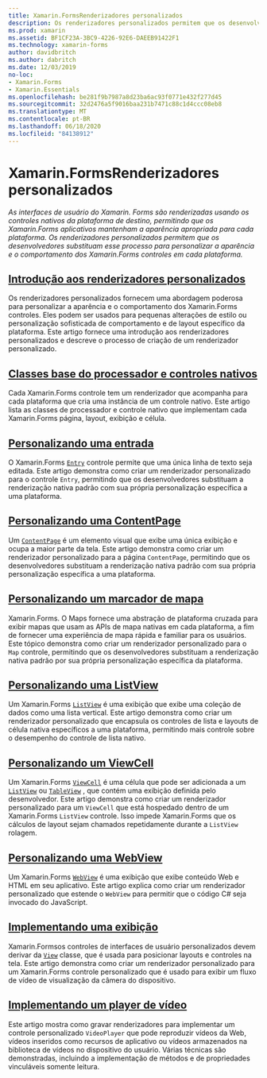 ```yaml
---
title: Xamarin.FormsRenderizadores personalizados
description: Os renderizadores personalizados permitem que os desenvolvedores substituam a renderização dos controles nativos em cada plataforma, para personalizar a aparência e o comportamento dos Xamarin.Forms controles.
ms.prod: xamarin
ms.assetid: BF1CF23A-3BC9-4226-92E6-DAEEB91422F1
ms.technology: xamarin-forms
author: davidbritch
ms.author: dabritch
ms.date: 12/03/2019
no-loc:
- Xamarin.Forms
- Xamarin.Essentials
ms.openlocfilehash: be281f9b7987a8d23ba6ac93f0771e432f277d45
ms.sourcegitcommit: 32d2476a5f9016baa231b7471c88c1d4ccc08eb8
ms.translationtype: MT
ms.contentlocale: pt-BR
ms.lasthandoff: 06/18/2020
ms.locfileid: "84138912"
---
```

# <a name="xamarinforms-custom-renderers"></a>Xamarin.FormsRenderizadores personalizados

_As interfaces de usuário do Xamarin. Forms são renderizadas usando os controles nativos da plataforma de destino, permitindo que os Xamarin.Forms aplicativos mantenham a aparência apropriada para cada plataforma. Os renderizadores personalizados permitem que os desenvolvedores substituam esse processo para personalizar a aparência e o comportamento dos Xamarin.Forms controles em cada plataforma._

## <a name="introduction-to-custom-renderers"></a>[Introdução aos renderizadores personalizados](introduction.md)

Os renderizadores personalizados fornecem uma abordagem poderosa para personalizar a aparência e o comportamento dos Xamarin.Forms controles. Eles podem ser usados para pequenas alterações de estilo ou personalização sofisticada de comportamento e de layout específico da plataforma. Este artigo fornece uma introdução aos renderizadores personalizados e descreve o processo de criação de um renderizador personalizado.

## <a name="renderer-base-classes-and-native-controls"></a>[Classes base do processador e controles nativos](renderers.md)

Cada Xamarin.Forms controle tem um renderizador que acompanha para cada plataforma que cria uma instância de um controle nativo. Este artigo lista as classes de processador e controle nativo que implementam cada Xamarin.Forms página, layout, exibição e célula.

## <a name="customizing-an-entry"></a>[Personalizando uma entrada](entry.md)

O Xamarin.Forms [`Entry`](xref:Xamarin.Forms.Entry) controle permite que uma única linha de texto seja editada. Este artigo demonstra como criar um renderizador personalizado para o controle `Entry`, permitindo que os desenvolvedores substituam a renderização nativa padrão com sua própria personalização específica a uma plataforma.

## <a name="customizing-a-contentpage"></a>[Personalizando uma ContentPage](contentpage.md)

Um [`ContentPage`](xref:Xamarin.Forms.ContentPage) é um elemento visual que exibe uma única exibição e ocupa a maior parte da tela. Este artigo demonstra como criar um renderizador personalizado para a página `ContentPage`, permitindo que os desenvolvedores substituam a renderização nativa padrão com sua própria personalização específica a uma plataforma.

## <a name="customizing-a-map-pin"></a>[Personalizando um marcador de mapa](map-pin.md)

Xamarin.Forms. O Maps fornece uma abstração de plataforma cruzada para exibir mapas que usam as APIs de mapa nativas em cada plataforma, a fim de fornecer uma experiência de mapa rápida e familiar para os usuários. Este tópico demonstra como criar um renderizador personalizado para o `Map` controle, permitindo que os desenvolvedores substituam a renderização nativa padrão por sua própria personalização específica da plataforma.

## <a name="customizing-a-listview"></a>[Personalizando uma ListView](listview.md)

Um Xamarin.Forms [`ListView`](xref:Xamarin.Forms.ListView) é uma exibição que exibe uma coleção de dados como uma lista vertical. Este artigo demonstra como criar um renderizador personalizado que encapsula os controles de lista e layouts de célula nativa específicos a uma plataforma, permitindo mais controle sobre o desempenho do controle de lista nativo.

## <a name="customizing-a-viewcell"></a>[Personalizando um ViewCell](viewcell.md)

Um Xamarin.Forms [`ViewCell`](xref:Xamarin.Forms.ViewCell) é uma célula que pode ser adicionada a um [`ListView`](xref:Xamarin.Forms.ListView) ou [`TableView`](xref:Xamarin.Forms.TableView) , que contém uma exibição definida pelo desenvolvedor. Este artigo demonstra como criar um renderizador personalizado para um `ViewCell` que está hospedado dentro de um Xamarin.Forms `ListView` controle. Isso impede Xamarin.Forms que os cálculos de layout sejam chamados repetidamente durante a `ListView` rolagem.

## <a name="customizing-a-webview"></a>[Personalizando uma WebView](hybridwebview.md)

Um Xamarin.Forms [`WebView`](xref:Xamarin.Forms.WebView) é uma exibição que exibe conteúdo Web e HTML em seu aplicativo. Este artigo explica como criar um renderizador personalizado que estende o `WebView` para permitir que o código C# seja invocado do JavaScript.

## <a name="implementing-a-view"></a>[Implementando uma exibição](view.md)

Xamarin.Formsos controles de interfaces de usuário personalizados devem derivar da [`View`](xref:Xamarin.Forms.View) classe, que é usada para posicionar layouts e controles na tela. Este artigo demonstra como criar um renderizador personalizado para um Xamarin.Forms controle personalizado que é usado para exibir um fluxo de vídeo de visualização da câmera do dispositivo.

## <a name="implementing-a-video-player"></a>[Implementando um player de vídeo](video-player/index.md)

Este artigo mostra como gravar renderizadores para implementar um controle personalizado `VideoPlayer` que pode reproduzir vídeos da Web, vídeos inseridos como recursos de aplicativo ou vídeos armazenados na biblioteca de vídeos no dispositivo do usuário. Várias técnicas são demonstradas, incluindo a implementação de métodos e de propriedades vinculáveis somente leitura.

